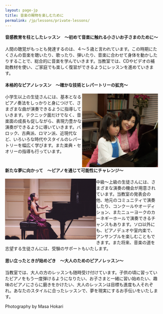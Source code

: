 ```yaml
---
layout: page-jp
title: 音楽の賜物を楽しむために
permalink: /jp/lessons/private-lessons/
---
```



<h4>音感教育を柱としたレッスン　〜初めて音楽に触れる小さいお子さまのために〜</h4>
<img class="float-left" src="/img/lesson singing.jpg" alt="" width="300px" style="float:left;">

人間の聴覚がもっとも発達するのは、４〜５歳と言われています。この時期にたくさんの音楽を聴いたり、歌ったり、弾いたり、音楽に合わせて身体を動かしたりすることで、総合的に音楽を学んでいきます。当教室では、CDやビデオの補助教材を使い、ご家庭でも楽しく復習ができるようにレッスンを進めていきます。





<h4 style="clear:both;">本格的なピアノレッスン　〜確かな技術とレパートリーの拡充〜</h4>
<img class="float-right" src="/img/lesson piano.jpg" alt="" width="250px" style="float:right;">

小学生以上の生徒さんには、基本となるピアノ奏法をしっかりと身につけて、さまざまな曲が演奏できるように指導していきます。テクニック面だけでなく、音楽面の成長も促しながら、表現力豊かな演奏ができるように導いていきます。バロック、古典派、ロマン派、近現代など、いろいろな時代やスタイルのレパートリーを幅広く学びます。また楽典・セオリーの指導も行っています。





<h4 style="clear:both;">新たな夢に向かって　〜ピアノを通じて可能性にチャレンジ〜</h4>
<img class="float-left" src="/img/carnegie recital.jpg" alt="" width="300px" style="float:left;">

中級〜上級の生徒さんには、さまざまな演奏の機会が用意されています。当教室の発表会の他、地元のコミュニティで演奏したり、コンクールやオーディション、またニューヨークのカーネギーホールで演奏できるチャンスもあります。ソロ以外にも、ピアノデュオや室内楽で、アンサンブルを楽しむこともできます。また将来、音楽の道を志望する生徒さんには、受験のサポートもいたします。




<h4 style="clear:both;">思い立ったときが始めどき　〜大人のためのピアノレッスン〜</h4>
<img class="float-right" src="/img/piano lesson adult 3.jpg" alt="" width="300px" style="float:right;">

当教室では、大人の方のレッスンも随時受け付けています。子供の頃に習っていたピアノをもう一度弾けるようになりたい、お子さまと一緒に習い始めたい、趣味のピアノにさらに磨きをかけたい、大人のレッスンは目標も進度も人それぞれ。あなたのスタイルに合ったレッスンで、夢を現実にするお手伝いをいたします。


<p class="voltaire">Photography by Masa Hokari</p>